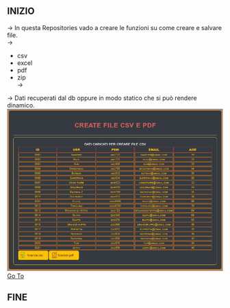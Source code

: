
## INIZIO ##

-> In questa Repositories vado a creare le funzioni su come creare e salvare file.<br />
-> <ul>
  <li>csv</li>
  <li>excel</li>
  <li>pdf</li>
  <li>zip</li>
-> </ul>
-> Dati recuperati dal db oppure in modo statico che si può rendere dinamico.

<img src="img/Preview.png" alt="Sorry, not image" />
<a href="https://ivanpierdeveloper.github.io/create-file/" target="_blank">Go To</a>

## FINE ##

